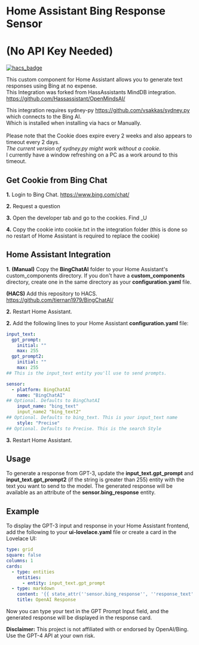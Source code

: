 
# Home Assistant Bing Response Sensor 
# (No API Key Needed)

[![hacs_badge](https://img.shields.io/badge/HACS-Default-orange.svg)](https://github.com/custom-components/hacs)

This custom component for Home Assistant allows you to generate text responses using Bing at no expense.<BR>
This Integration was forked from HassAssistants MindDB integration. https://github.com/Hassassistant/OpenMindsAI/

This integration requires sydney-py https://github.com/vsakkas/sydney.py which connects to the Bing AI.<BR>
Which is installed when installing via hacs or Manually.<BR><BR>
Please note that the Cookie does expire every 2 weeks and also appears to timeout every 2 days.<BR>
<i> The current version of sydney.py might work without a cookie.</i><BR>
I currently have a window refreshing on a PC as a work around to this timeout.<BR>

## Get Cookie from Bing Chat

**1.** Login to Bing Chat. https://www.bing.com/chat/

**2.** Request a question 

**3.** Open the developer tab and go to the cookies. Find _U

**4.** Copy the cookie into cookie.txt in the integration folder (this is done so no restart of Home Assistant is required to replace the cookie)


## Home Assistant Integration
**1.** 
**(Manual)** Copy the **BingChatAI** folder to your Home Assistant's custom_components directory. If you don't have a **custom_components** directory, create one in the same directory as your **configuration.yaml** file.

**(HACS)** Add this repository to HACS. https://github.com/tiernan1979/BingChatAI/

**2.** Restart Home Assistant.

**2.** Add the following lines to your Home Assistant **configuration.yaml** file:

```yaml
input_text:
  gpt_prompt:
    initial: ""
    max: 255
  gpt_prompt2:
    initial: ""
    max: 255
## This is the input_text entity you'll use to send prompts.

sensor:
  - platform: BingChatAI
    name: "BingChatAI"
## Optional. Defaults to BingChatAI
    input_name: "bing_text"
    input_name2 "bing_text2"
## Optional. Defaults to bing_text. This is your input_text name
    style: "Precise"
## Optional. Defaults to Precise. This is the search Style
```
**3.** Restart Home Assistant.

## Usage
To generate a response from GPT-3, update the **input_text.gpt_prompt** and **input_text.gpt_prompt2** (if the string is greater than 255) entity with the text you want to send to the model. The generated response will be available as an attribute of the **sensor.bing_response** entity.

## Example
To display the GPT-3 input and response in your Home Assistant frontend, add the following to your **ui-lovelace.yaml** file or create a card in the Lovelace UI:

```yaml
type: grid
square: false
columns: 1
cards:
  - type: entities
    entities:
      - entity: input_text.gpt_prompt
  - type: markdown
    content: '{{ state_attr(''sensor.bing_response'', ''response_text'') }}'
    title: OpenAI Response
```
Now you can type your text in the GPT Prompt Input field, and the generated response will be displayed in the response card.

**Disclaimer:** This project is not affiliated with or endorsed by OpenAI/Bing. Use the GPT-4 API at your own risk.
